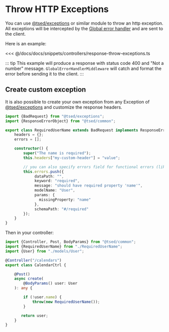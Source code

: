 # Throw HTTP Exceptions

You can use [@tsed/exceptions](/docs/exceptions.md) or similar module to throw an http exception.
All exceptions will be intercepted by the [Global error handler](/docs/middlewares/override/global-error-handler.md)
and are sent to the client.

Here is an example:

<<< @/docs/docs/snippets/controllers/response-throw-exceptions.ts

::: tip
This example will produce a response with status code 400 and "Not a number" message. 
`GlobalErrorHandlerMiddleware` will catch and format the error before sending it to the client.
:::

## Create custom exception

It is also possible to create your own exception from any Exception of [@tsed/exceptions](/docs/exceptions.md) and customize the response headers.

```typescript
import {BadRequest} from "@tsed/exceptions";
import {ResponseErrorObject} from "@tsed/common";

export class RequiredUserName extends BadRequest implements ResponseErrorObject {
    headers = {};
    errors = [];

    constructor() {
        super("The name is required");
        this.headers["my-custom-header"] = "value";

        // you can also specify errors field for functional errors (like AJV validation).
        this.errors.push({
             dataPath: "",
             keyword: "required",
             message: "should have required property 'name'",
             modelName: "User",
             params: {
               missingProperty: "name"
             },
             schemaPath: "#/required"
        });
    }
}
```

Then in your controller:

```typescript
import {Controller, Post, BodyParams} from "@tsed/common";
import {RequiredUserName} from "./RequiredUserName";
import {User} from "./models/User";

@Controller("/calendars")
export class CalendarCtrl {

    @Post()
    async create(
        @BodyParams() user: User
    ): any {

        if (!user.name) {
            throw(new RequiredUserName());
        }

       return user;
    }
}
```
